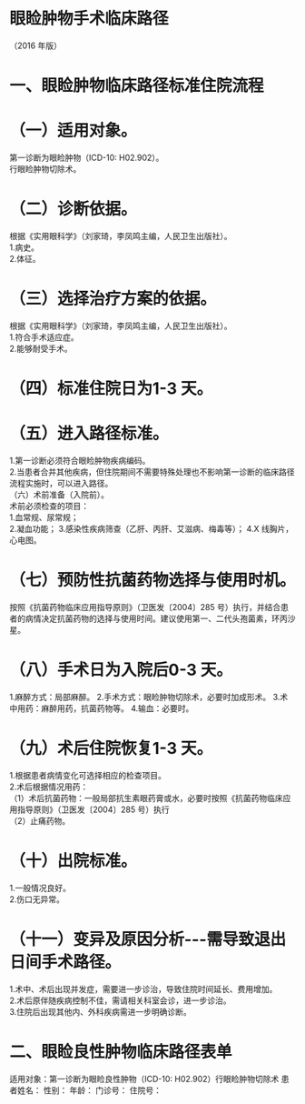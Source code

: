 # 眼睑肿物手术临床路径  
（2016 年版）  
# 一、眼睑肿物临床路径标准住院流程  
# （一）适用对象。  
第一诊断为眼睑肿物（ICD-10: H02.902）。  
行眼睑肿物切除术。  
# （二）诊断依据。  
根据《实用眼科学》（刘家琦，李凤鸣主编，人民卫生出版社）。  
1.病史。  
2.体征。  
# （三）选择治疗方案的依据。  
根据《实用眼科学》（刘家琦，李凤鸣主编，人民卫生出版社）。  
1.符合手术适应症。  
2.能够耐受手术。  
# （四）标准住院日为1-3 天。  
# （五）进入路径标准。  
1.第一诊断必须符合眼睑肿物疾病编码。  
2.当患者合并其他疾病，但住院期间不需要特殊处理也不影响第一诊断的临床路径流程实施时，可以进入路径。  
（六）术前准备（入院前）。  
术前必须检查的项目：  
1.血常规、尿常规；  
2.凝血功能； 3.感染性疾病筛查（乙肝、丙肝、艾滋病、梅毒等）； 4.X 线胸片，心电图。  
# （七）预防性抗菌药物选择与使用时机。  
按照《抗菌药物临床应用指导原则》（卫医发〔2004〕285 号）执行，并结合患者的病情决定抗菌药物的选择与使用时间。建议使用第一、二代头孢菌素，环丙沙星。  
# （八）手术日为入院后0-3 天。  
1.麻醉方式：局部麻醉。 2.手术方式：眼睑肿物切除术，必要时加成形术。  3.术中用药：麻醉用药，抗菌药物等。 4.输血：必要时。  
# （九）术后住院恢复1-3 天。  
1.根据患者病情变化可选择相应的检查项目。  
2.术后根据情况用药：  
（1）术后抗菌药物：一般局部抗生素眼药膏或水，必要时按照《抗菌药物临床应用指导原则》（卫医发〔2004〕285 号）执行  
（2）止痛药物。  
# （十）出院标准。  
1.一般情况良好。  
2.伤口无异常。  
# （十一）变异及原因分析---需导致退出日间手术路径。  
1.术中、术后出现并发症，需要进一步诊治，导致住院时间延长、费用增加。  
2.术后原伴随疾病控制不佳，需请相关科室会诊，进一步诊治。  
3.住院后出现其他内、外科疾病需进一步明确诊断。  
# 二、眼睑良性肿物临床路径表单  
适用对象：第一诊断为眼睑良性肿物（ICD-10: H02.902）行眼睑肿物切除术 患者姓名：         性别：    年龄：      门诊号：        住院号：  
